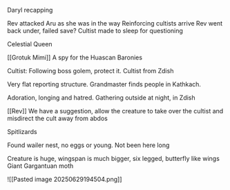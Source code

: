 Daryl recapping

Rev attacked Aru as she was in the way
Reinforcing cultists arrive
Rev went back under, failed save?
Cultist made to sleep for questioning

Celestial Queen

[[Grotuk Mimi]]
	A spy for the Huascan Baronies

Cultist: Following boss golem, protect it.
Cultist from Zdish

Very flat reporting structure.
Grandmaster finds people in Kathkach. 

Adoration, longing and hatred. 
Gathering outside at night, in Zdish

[[Rev]]
We have a suggestion, allow the creature to take over the cultist and misdirect the cult away from abdos

Spitlizards


Found wailer nest, no eggs or young.
Not been here long

Creature is huge, wingspan is much bigger, six legged, butterfly like wings
Giant Gargantuan moth

![[Pasted image 20250629194504.png]]




